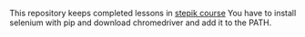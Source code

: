This repository keeps completed lessons in [stepik course](https://stepik.org/course/575/promo)
You have to install selenium with pip and download chromedriver and add it to the PATH.